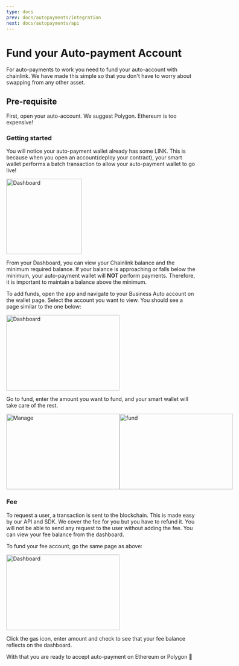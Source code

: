 ```yaml
---
type: docs
prev: docs/autopayments/integration
next: docs/autopayments/api
---
```


# Fund your Auto-payment Account

For auto-payments to work you need to fund your auto-account with chainlink. We have made this simple so that you don't have to worry about swapping from any other asset.

## Pre-requisite

First, open your auto-account. We suggest Polygon. Ethereum is too expensive!

### Getting started

You will notice your auto-payment wallet already has some LINK. This is because when you open an account(deploy your contract), your smart wallet performs a batch transaction to allow your auto-payment wallet to go live!

<img
src="/images/1728.png"  
alt="Dashboard"
height="200">

From your Dashboard, you can view your Chainlink balance and the minimum required balance. If your balance is approaching or falls below the minimum, your auto-payment wallet will __NOT__ perform payments. Therefore, it is important to maintain a balance above the minimum.

To add funds, open the app and navigate to your Business Auto account on the wallet page. Select the account you want to view. You should see a page similar to the one below:

<img
src="/images/auto.jpg"  
alt="Dashboard" width="300"  
height="200">

Go to fund, enter the amount you want to fund, and your smart wallet will take care of the rest.

<div
style="display: flex;">
  <img
   src="/images/manage.jpg" alt="Manage" width="300" height="200">
  <img
   src="/images/fund.jpg" alt="fund" width="300" height="200">
</div>

### Fee

To request a user, a transaction is sent to the blockchain. This is made easy by our API and SDK. We cover the fee for you but you have to refund it.
You will not be able to send any request to the user without adding the fee. You can view your fee balance from the dashboard.

To fund your fee account, go the same page as above:

<img
src="/images/auto.jpg"  
alt="Dashboard" width="300"  
height="200">

Click the gas icon, enter amount and check to see that your fee balance reflects on the dashboard.

With that you are ready to accept auto-payment on Ethereum or Polygon 🥳
